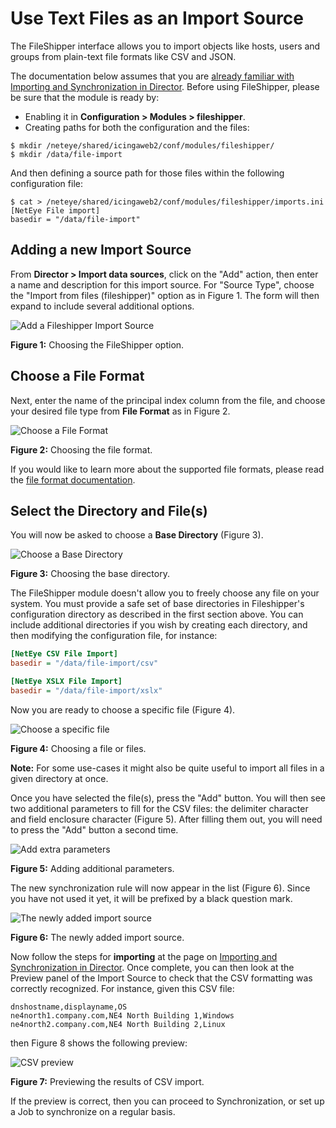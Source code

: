 # <a id="ImportSource"></a> Use Text Files as an Import Source

The FileShipper interface allows you to import objects like hosts, users and groups from plain-text
file formats like CSV and JSON.

The documentation below assumes that you are [already familiar with Importing and Synchronization
in Director](/neteye/doc/icingaweb/chapter/automated-import).  Before using FileShipper, please be
sure that the module is ready by:

* Enabling it in **Configuration > Modules > fileshipper**.
* Creating paths for both the configuration and the files:
```
$ mkdir /neteye/shared/icingaweb2/conf/modules/fileshipper/
$ mkdir /data/file-import
```
And then defining a source path for those files within the following configuration file:
```
$ cat > /neteye/shared/icingaweb2/conf/modules/fileshipper/imports.ini
[NetEye File import]
basedir = "/data/file-import"
```



## <a id="fileshipper-importsource"></a>Adding a new Import Source

From **Director > Import data sources**, click on the "Add" action, then enter a name and description
for this import source.  For "Source Type", choose the "Import from files (fileshipper)" option as in
Figure 1.  The form will then expand to include several additional options.

![Add a Fileshipper Import Source](screenshot/fileshipper-import02.png)

**Figure 1:**  Choosing the FileShipper option.



## <a id="fileshipper-format"></a>Choose a File Format

Next, enter the name of the principal index column from the file, and choose your desired file type
from **File Format** as in Figure 2.

![Choose a File Format](screenshot/fileshipper-import03.png)

**Figure 2:**  Choosing the file format.

If you would like to learn more about the supported file formats, please read the
[file format documentation](11-FileFormats.md#FileFormats).



## <a id="fileshipper-file"></a>Select the Directory and File(s)

You will now be asked to choose a **Base Directory** (Figure 3).

![Choose a Base Directory](screenshot/fileshipper-import04.png)

**Figure 3:**  Choosing the base directory.

The FileShipper module doesn't allow you to freely choose any file on your system.  You must
provide a safe set of base directories in Fileshipper's configuration directory as described
in the first section above.  You can include additional directories if you wish by creating
each directory, and then modifying the configuration file, for instance:

```ini
[NetEye CSV File Import]
basedir = "/data/file-import/csv"

[NetEye XSLX File Import]
basedir = "/data/file-import/xslx"
```

Now you are ready to choose a specific file (Figure 4).

![Choose a specific file](screenshot/fileshipper-import05.png)

**Figure 4:**  Choosing a file or files.

**Note:** For some use-cases it might also be quite useful to import all files in a given
directory at once.

Once you have selected the file(s), press the "Add" button.  You will then see two additional
parameters to fill for the CSV files:  the delimiter character and field enclosure character
(Figure 5).  After filling them out, you will need to press the "Add" button a second time.

![Add extra parameters](screenshot/fileshipper-import06.png)

**Figure 5:**  Adding additional parameters.

The new synchronization rule will now appear in the list (Figure 6).  Since you have not
used it yet, it will be prefixed by a black question mark.

![The newly added import source](screenshot/fileshipper-import07.png)

**Figure 6:**  The newly added import source.

Now follow the steps for **importing** at the page on
[Importing and Synchronization in Director](/neteye/doc/icingaweb/chapter/automated-import).
Once complete, you can then look at the Preview panel of the Import Source to check that
the CSV formatting was correctly recognized.  For instance, given this CSV file:

```
dnshostname,displayname,OS
ne4north1.company.com,NE4 North Building 1,Windows
ne4north2.company.com,NE4 North Building 2,Linux
```

then Figure 8 shows the following preview:

![CSV preview](screenshot/fileshipper-import08.png)

**Figure 7:**  Previewing the results of CSV import.

If the preview is correct, then you can proceed to Synchronization, or set up a Job to
synchronize on a regular basis.
